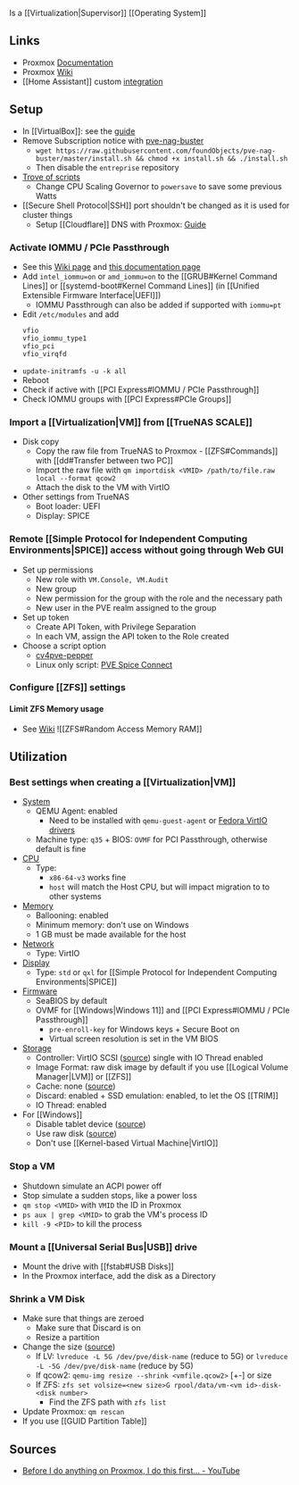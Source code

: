 Is a [[Virtualization|Supervisor]] [[Operating System]]
## Links
- Proxmox [Documentation](https://pve.proxmox.com/pve-docs/)
- Proxmox [Wiki](https://pve.proxmox.com/wiki/Main_Page)
- [[Home Assistant]] custom [integration](https://github.com/dougiteixeira/proxmoxve)
## Setup
- In [[VirtualBox]]: see the [guide](https://pve.proxmox.com/wiki/Proxmox_VE_inside_VirtualBox)
- Remove Subscription notice with [pve-nag-buster](https://github.com/foundObjects/pve-nag-buster)
	- `wget https://raw.githubusercontent.com/foundObjects/pve-nag-buster/master/install.sh && chmod +x install.sh && ./install.sh`
	- Then disable the `entreprise` repository
- [Trove of scripts](https://tteck.github.io/Proxmox/)
	- Change CPU Scaling Governor to `powersave` to save some previous Watts
- [[Secure Shell Protocol|SSH]] port shouldn't be changed as it is used for cluster things
	- Setup [[Cloudflare]] DNS with Proxmox: [Guide](https://3os.org/infrastructure/proxmox/lets-encrypt-cloudflare/)
### Activate IOMMU / PCIe Passthrough
- See this [Wiki page](https://pve.proxmox.com/wiki/PCI_Passthrough) and [this documentation page](https://pve.proxmox.com/pve-docs/chapter-qm.html#qm_pci_passthrough)
- Add `intel_iommu=on` or `amd_iommu=on` to the [[GRUB#Kernel Command Lines]] or [[systemd-boot#Kernel Command Lines]] (in [[Unified Extensible Firmware Interface|UEFI]])
	- IOMMU Passthrough can also be added if supported with `iommu=pt`
- Edit `/etc/modules` and add 
	```
	vfio
	vfio_iommu_type1
	vfio_pci
	vfio_virqfd
	```
- `update-initramfs -u -k all`
- Reboot
- Check if active with [[PCI Express#IOMMU / PCIe Passthrough]]
- Check IOMMU groups with [[PCI Express#PCIe Groups]]
### Import a [[Virtualization|VM]] from [[TrueNAS SCALE]]
- Disk copy
	- Copy the raw file from TrueNAS to Proxmox - [[ZFS#Commands]] with [[dd#Transfer between two PC]]
	- Import the raw file with `qm importdisk <VMID> /path/to/file.raw local --format qcow2`
	- Attach the disk to the VM with VirtIO
- Other settings from TrueNAS
	- Boot loader: UEFI
	- Display: SPICE
### Remote [[Simple Protocol for Independent Computing Environments|SPICE]] access without going through Web GUI
- Set up permissions
	- New role with `VM.Console, VM.Audit`
	- New group
	- New permission for the group with the role and the necessary path
	- New user in the PVE realm assigned to the group
- Set up token
	- Create API Token, with Privilege Separation
	- In each VM, assign the API token to the Role created
- Choose a script option
	- [cv4pve-pepper](https://github.com/Corsinvest/cv4pve-pepper)
	- Linux only script: [PVE Spice Connect](https://gitlab.com/pawlakm/pve-spice-connect)
### Configure [[ZFS]] settings
#### Limit ZFS Memory usage
- See [Wiki](https://pve.proxmox.com/wiki/ZFS_on_Linux#sysadmin_zfs_limit_memory_usage)
![[ZFS#Random Access Memory RAM]]
## Utilization
### Best settings when creating a [[Virtualization|VM]]
- [System](https://pve.proxmox.com/pve-docs/chapter-qm.html#qm_system_settings)
	- QEMU Agent: enabled
		- Need to be installed with `qemu-guest-agent` or [Fedora VirtIO drivers](https://fedorapeople.org/groups/virt/virtio-win/direct-downloads/stable-virtio/virtio-win.iso)
	- Machine type: `q35` + BIOS: `OVMF` for PCI Passthrough, otherwise default is fine
- [CPU](https://pve.proxmox.com/pve-docs/chapter-qm.html#qm_cpu)
	- Type:
		- `x86-64-v3` works fine
		- `host` will match the Host CPU, but will impact migration to to other systems
- [Memory](https://pve.proxmox.com/pve-docs/chapter-qm.html#qm_memory)
	- Ballooning: enabled
	- Minimum memory: don't use on Windows
	- 1 GB must be made available for the host
- [Network](https://pve.proxmox.com/pve-docs/chapter-qm.html#qm_network_device)
	- Type: VirtIO
- [Display](https://pve.proxmox.com/pve-docs/chapter-qm.html#qm_display)
	- Type: `std` or `qxl` for [[Simple Protocol for Independent Computing Environments|SPICE]]
- [Firmware](https://pve.proxmox.com/pve-docs/chapter-qm.html#qm_bios_and_uefi)
	- SeaBIOS by default
	- OVMF for [[Windows|Windows 11]] and [[PCI Express#IOMMU / PCIe Passthrough]]
		- `pre-enroll-key` for Windows keys + Secure Boot on
		- Virtual screen resolution is set in the VM BIOS
- [Storage](https://pve.proxmox.com/pve-docs/chapter-qm.html#qm_hard_disk)
	- Controller: VirtIO SCSI ([source](https://pve.proxmox.com/pve-docs/chapter-qm.html#qm_hard_disk)) single with IO Thread enabled
	- Image Format: raw disk image by default if you use [[Logical Volume Manager|LVM]] or [[ZFS]]
	- Cache: none ([source](https://pve.proxmox.com/wiki/Performance_Tweaks#Disk_Cache))
	- Discard: enabled + SSD emulation: enabled, to let the OS [[TRIM]]
	- IO Thread: enabled
- For [[Windows]]
	- Disable tablet device ([source](https://pve.proxmox.com/wiki/Performance_Tweaks#Windows))
	- Use raw disk ([source](https://pve.proxmox.com/wiki/Performance_Tweaks#Windows))
	- Don't use [[Kernel-based Virtual Machine|VirtIO]]
### Stop a VM
- Shutdown simulate an ACPI power off
- Stop simulate a sudden stops, like a power loss
- `qm stop <VMID>` with `VMID` the ID in Proxmox
- `ps aux | grep <VMID>` to grab the VM's process ID
- `kill -9 <PID>` to kill the process
### Mount a [[Universal Serial Bus|USB]] drive
- Mount the drive with [[fstab#USB Disks]]
- In the Proxmox interface, add the disk as a Directory
### Shrink a VM Disk
- Make sure that things are zeroed
	- Make sure that Discard is on
	- Resize a partition
- Change the size ([source](https://www.reddit.com/r/Proxmox/comments/qtpulx/shrink_disk_size_of_vm/))
	- If LV: `lvreduce -L 5G /dev/pve/disk-name` (reduce to 5G) or `lvreduce -L -5G /dev/pve/disk-name` (reduce by 5G)
	- If qcow2: `qemu-img resize --shrink <vmfile.qcow2>` [+-] or size
	- If ZFS:  `zfs set volsize=<new size>G rpool/data/vm-<vm id>-disk-<disk number>`
		- Find the ZFS path with `zfs list`
- Update Proxmox: `qm rescan`
- If you use [[GUID Partition Table]]
## Sources
-  [Before I do anything on Proxmox, I do this first...  - YouTube](https://www.youtube.com/watch?v=GoZaMgEgrHw)